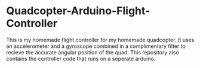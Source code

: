 # Quadcopter-Arduino-Flight-Controller
This is my homemade flight controller for my homemade quadcopter. It uses an accelerometer and a gyroscope combined in a complimentary filter to recieve the accurate angular position of the quad. This repository also contains the controller code that runs on a seperate arduino.
